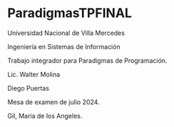 ﻿# ParadigmasTPFINAL
 
Universidad Nacional de Villa Mercedes

Ingeniería en Sistemas de Información

Trabajo integrador para Paradigmas de Programación.

Lic. Walter Molina

Diego Puertas

Mesa de examen de julio 2024. 

Gil, Maria de los Angeles. 
